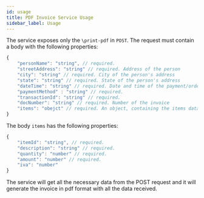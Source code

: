 ```yaml
---
id: usage
title: PDF Invoice Service Usage
sidebar_label: Usage
---
```

The service exposes only the `\print-pdf` in `POST`. The request must contain a body with the following properties:

```javascript
{
    "personName": "string", // required. 
    "streetAddress": "string" // required. Address of the person
    "city": "string" // required. City of the person's address
    "state": "string" // required. State of the person's address
    "dateTime": "string" // required. Date and time of the payment/order in iso format
    "paymentMethod" : "string" // required.
    "transactionId": "string" // required.
    "docNumber": "string" // required. Number of the invoice
    "items": "obejct" // required. An object, containing the items data for order
}
```

The body `items` has the following properties: 

```javascript
{
    "itemId": "string", // required.
    "description": "string" // required. 
    "quantity": "number" // required.
    "amount": "number" // required.
    "iva": "number"
}
```

The service will get all the necessary data from the POST request and it will generate the invoice in pdf format with all the data received.
